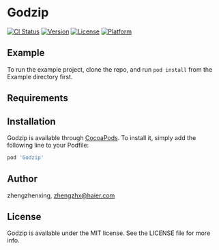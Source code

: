 # Godzip

[![CI Status](https://img.shields.io/travis/zhengzhenxing/Godzip.svg?style=flat)](https://travis-ci.org/zhengzhenxing/Godzip)
[![Version](https://img.shields.io/cocoapods/v/Godzip.svg?style=flat)](https://cocoapods.org/pods/Godzip)
[![License](https://img.shields.io/cocoapods/l/Godzip.svg?style=flat)](https://cocoapods.org/pods/Godzip)
[![Platform](https://img.shields.io/cocoapods/p/Godzip.svg?style=flat)](https://cocoapods.org/pods/Godzip)

## Example

To run the example project, clone the repo, and run `pod install` from the Example directory first.

## Requirements

## Installation

Godzip is available through [CocoaPods](https://cocoapods.org). To install
it, simply add the following line to your Podfile:

```ruby
pod 'Godzip'
```

## Author

zhengzhenxing, zhengzhx@haier.com

## License

Godzip is available under the MIT license. See the LICENSE file for more info.
